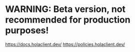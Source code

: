 # WARNING: Beta version, not recommended for production purposes!

https://docs.holaclient.dev/
https://policies.holaclient.dev/
